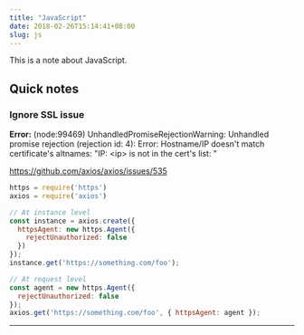 ```yaml
---
title: "JavaScript"
date: 2018-02-26T15:14:41+08:00
slug: js
---
```


This is a note about JavaScript.

## Quick notes

### Ignore SSL issue

**Error:** (node:99469) UnhandledPromiseRejectionWarning: Unhandled promise rejection (rejection id: 4): Error: Hostname/IP doesn't match certificate's altnames: "IP: \<ip\> is not in the cert's list: "

https://github.com/axios/axios/issues/535

``` js
https = require('https')
axios = require('axios')

// At instance level
const instance = axios.create({
  httpsAgent: new https.Agent({  
    rejectUnauthorized: false
  })
});
instance.get('https://something.com/foo');

// At request level
const agent = new https.Agent({  
  rejectUnauthorized: false
});
axios.get('https://something.com/foo', { httpsAgent: agent });
```
<!--more-->
---
